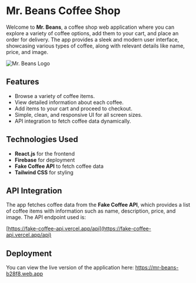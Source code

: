 # Mr. Beans Coffee Shop

Welcome to **Mr. Beans**, a coffee shop web application where you can explore a variety of coffee options, add them to your cart, and place an order for delivery. The app provides a sleek and modern user interface, showcasing various types of coffee, along with relevant details like name, price, and image.

![Mr. Beans Logo](./src/assets/images/logo.png)

## Features

- Browse a variety of coffee items.
- View detailed information about each coffee.
- Add items to your cart and proceed to checkout.
- Simple, clean, and responsive UI for all screen sizes.
- API integration to fetch coffee data dynamically.
  
## Technologies Used

- **React.js** for the frontend
- **Firebase** for deployment
- **Fake Coffee API** to fetch coffee data
- **Tailwind CSS** for styling

## API Integration

The app fetches coffee data from the **Fake Coffee API**, which provides a list of coffee items with information such as name, description, price, and image. The API endpoint used is:

[https://fake-coffee-api.vercel.app/api](https://fake-coffee-api.vercel.app/api)

## Deployment

You can view the live version of the application here: 
https://mr-beans-b28f8.web.app
